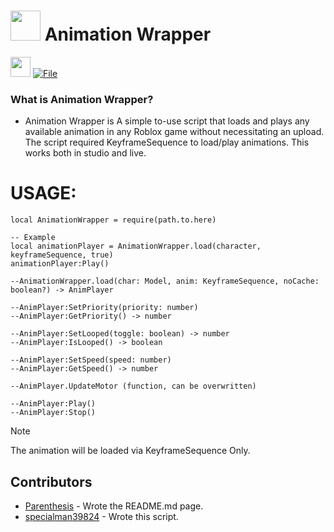 # <img src="https://github.com/specialman39824/test/blob/main/contents/animationwrapper.png" width="48"/> Animation Wrapper

<img src="https://github.com/specialman39824/test/blob/main/contents/file.png" width="32"/> [![File](https://img.shields.io/badge/get-File-blue)](https://github.com/specialman39824/test/raw/main/Animation.rbxm)

### What is Animation Wrapper?
* Animation Wrapper is A simple to-use script that loads and plays any available animation in any Roblox game without necessitating an upload. The script required KeyframeSequence to load/play animations.
This works both in studio and live. 

# USAGE:
```luau
local AnimationWrapper = require(path.to.here)

-- Example
local animationPlayer = AnimationWrapper.load(character, keyframeSequence, true)
animationPlayer:Play()

--AnimationWrapper.load(char: Model, anim: KeyframeSequence, noCache: boolean?) -> AnimPlayer

--AnimPlayer:SetPriority(priority: number)
--AnimPlayer:GetPriority() -> number

--AnimPlayer:SetLooped(toggle: boolean) -> number
--AnimPlayer:IsLooped() -> boolean

--AnimPlayer:SetSpeed(speed: number)
--AnimPlayer:GetSpeed() -> number

--AnimPlayer.UpdateMotor (function, can be overwritten)

--AnimPlayer:Play()
--AnimPlayer:Stop()
```
> [!NOTE]
> The animation will be loaded via KeyframeSequence Only.


## Contributors
* [Parenthesis](https://twitter.com/ryokayaru) - Wrote the README.md page.
* [specialman39824](https://twitter.com/higuys2040) - Wrote this script.
